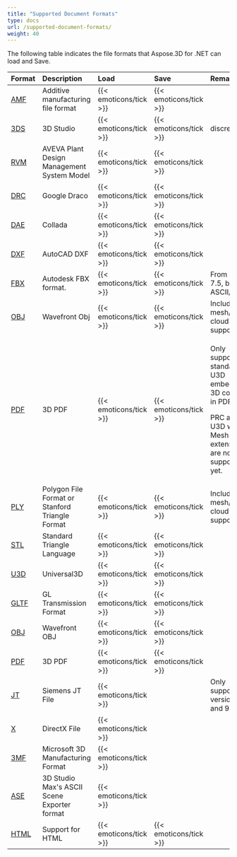 ```yaml
---
title: "Supported Document Formats"
type: docs
url: /supported-document-formats/
weight: 40
---
```


The following table indicates the file formats that Aspose.3D for .NET can load and Save.

|**Format**|**Description**|**Load**|**Save**|**Remarks**|
| :- | :- | :- | :- | :- |
|[AMF](https://wiki.fileformat.com/3d/amf/)|Additive manufacturing file format|{{< emoticons/tick >}}|{{< emoticons/tick >}}| |
|[3DS](https://wiki.fileformat.com/3d/3ds/)|3D Studio|{{< emoticons/tick >}}|{{< emoticons/tick >}}|discreet3ds|
|[RVM](https://wiki.fileformat.com/3d/rvm/)|AVEVA Plant Design Management System Model|{{< emoticons/tick >}}|{{< emoticons/tick >}}| |
|[DRC](https://wiki.fileformat.com/3d/drc/)|Google Draco|{{< emoticons/tick >}}|{{< emoticons/tick >}}| |
|[DAE](https://wiki.fileformat.com/3d/dae/)|Collada|{{< emoticons/tick >}}|{{< emoticons/tick >}}| |
|[DXF](https://wiki.fileformat.com/cad/dxf/)|AutoCAD DXF|{{< emoticons/tick >}}|{{< emoticons/tick >}}| |
|[FBX](https://wiki.fileformat.com/3d/fbx/)|Autodesk FBX format.|{{< emoticons/tick >}}|{{< emoticons/tick >}}|From 7.2 to 7.5, both ASCII/Binary.|
|[OBJ](https://wiki.fileformat.com/3d/obj/)|Wavefront Obj|{{< emoticons/tick >}}|{{< emoticons/tick >}}|Including mesh/point cloud support.|
|[PDF](https://wiki.fileformat.com/view/pdf/)|3D PDF|{{< emoticons/tick >}}|{{< emoticons/tick >}}|<p>Only supports standard U3D embedded 3D content in PDF.</p><p>PRC and U3D with RH Mesh extension are not supported yet.</p>|
|[PLY](https://wiki.fileformat.com/3d/ply/)|Polygon File Format or Stanford Triangle Format|{{< emoticons/tick >}}|{{< emoticons/tick >}}|Including mesh/point cloud support.|
|[STL](https://wiki.fileformat.com/cad/stl/)|Standard Triangle Language|{{< emoticons/tick >}}|{{< emoticons/tick >}}| |
|[U3D](https://wiki.fileformat.com/3d/u3d/)|Universal3D|{{< emoticons/tick >}}|{{< emoticons/tick >}}| |
|[GLTF](https://wiki.fileformat.com/3d/gltf/)|GL Transmission Format|{{< emoticons/tick >}}|{{< emoticons/tick >}}| |
|[OBJ](https://wiki.fileformat.com/3d/obj/)|Wavefront OBJ|{{< emoticons/tick >}}|{{< emoticons/tick >}}| |
|[PDF](https://wiki.fileformat.com/view/pdf/)|3D PDF|{{< emoticons/tick >}}|{{< emoticons/tick >}}| |
|[JT](https://wiki.fileformat.com/3d/jt/)|Siemens JT File|{{< emoticons/tick >}}| |Only supports version 8 and 9.|
|[X](https://wiki.fileformat.com/3d/x/)|DirectX File|{{< emoticons/tick >}}| | |
|[3MF](https://wiki.fileformat.com/3d/3mf/)|Microsoft 3D Manufacturing Format|{{< emoticons/tick >}}| | |
|[ASE](https://wiki.fileformat.com/3d/ase/)|3D Studio Max's ASCII Scene Exporter format|{{< emoticons/tick >}}| | |
|[HTML](https://wiki.fileformat.com/web/html/)|Support for HTML|{{< emoticons/tick >}}|{{< emoticons/tick >}}| |

